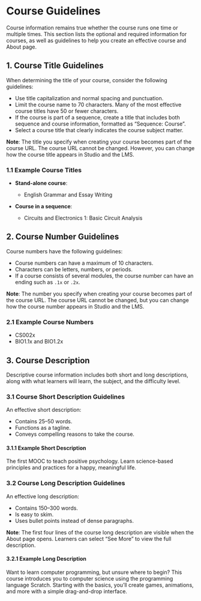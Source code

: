 # Course Guidelines

Course information remains true whether the course runs one time or multiple times. This section lists the optional and required information for courses, as well as guidelines to help you create an effective course and About page.

## 1. Course Title Guidelines

When determining the title of your course, consider the following guidelines:

- Use title capitalization and normal spacing and punctuation.
- Limit the course name to 70 characters. Many of the most effective course titles have 50 or fewer characters.
- If the course is part of a sequence, create a title that includes both sequence and course information, formatted as “Sequence: Course”.
- Select a course title that clearly indicates the course subject matter.

**Note**: The title you specify when creating your course becomes part of the course URL. The course URL cannot be changed. However, you can change how the course title appears in Studio and the LMS.

### 1.1 Example Course Titles

- **Stand-alone course**:
  - English Grammar and Essay Writing

- **Course in a sequence**:
  - Circuits and Electronics 1: Basic Circuit Analysis

## 2. Course Number Guidelines

Course numbers have the following guidelines:
- Course numbers can have a maximum of 10 characters.
- Characters can be letters, numbers, or periods.
- If a course consists of several modules, the course number can have an ending such as `.1x` or `.2x`.

**Note**: The number you specify when creating your course becomes part of the course URL. The course URL cannot be changed, but you can change how the course number appears in Studio and the LMS.

### 2.1 Example Course Numbers

- CS002x
- BIO1.1x and BIO1.2x

## 3. Course Description

Descriptive course information includes both short and long descriptions, along with what learners will learn, the subject, and the difficulty level.

### 3.1 Course Short Description Guidelines

An effective short description:
- Contains 25–50 words.
- Functions as a tagline.
- Conveys compelling reasons to take the course.

#### 3.1.1 Example Short Description

The first MOOC to teach positive psychology. Learn science-based principles and practices for a happy, meaningful life.

### 3.2 Course Long Description Guidelines

An effective long description:
- Contains 150–300 words.
- Is easy to skim.
- Uses bullet points instead of dense paragraphs.

**Note**: The first four lines of the course long description are visible when the About page opens. Learners can select “See More” to view the full description.

#### 3.2.1 Example Long Description

Want to learn computer programming, but unsure where to begin? This course introduces you to computer science using the programming language Scratch. Starting with the basics, you’ll create games, animations, and more with a simple drag-and-drop interface.
